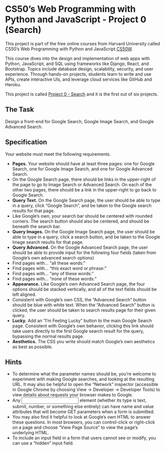 # CS50’s Web Programming with Python and JavaScript - Project 0 (Search)

This project is part of the free online courses from Harvard University called CS50’s Web Programming with Python and JavaScript [CS50W](https://cs50.harvard.edu/web/2020/).

This course dives into the design and implementation of web apps with Python, JavaScript, and SQL using frameworks like Django, React, and Bootstrap.
Topics include database design, scalability, security, and user experience.
Through hands-on projects, students learn to write and use APIs, create interactive UIs, and leverage cloud services like GitHub and Heroku.

This project is called [Project 0 - Search](https://cs50.harvard.edu/web/2020/projects/0/search/) and it is the first out of six projects.

## The Task
Design a front-end for Google Search, Google Image Search, and Google Advanced Search.

## Specification
Your website must meet the following requirements.
- **Pages.** Your website should have at least three pages: one for Google Search, one for Google Image Search, and one for Google Advanced Search.
 - On the Google Search page, there should be links in the upper-right of the page to go to Image Search or Advanced Search. On each of the other two pages, there should be a link in the upper-right to go back to Google Search.
- **Query Text.** On the Google Search page, the user should be able to type in a query, click “Google Search”, and be taken to the Google search results for that page.
 - Like Google’s own, your search bar should be centered with rounded corners. The search button should also be centered, and should be beneath the search bar.
- **Query Images.** On the Google Image Search page, the user should be able to type in a query, click a search button, and be taken to the Google Image search results for that page.
- **Query Advanced.** On the Google Advanced Search page, the user should be able to provide input for the following four fields (taken from Google’s own advanced search options)
 - Find pages with… “all these words:”
 - Find pages with… “this exact word or phrase:”
 - Find pages with… “any of these words:”
 - Find pages with… “none of these words:”
- **Appearance.** Like Google’s own Advanced Search page, the four options should be stacked vertically, and all of the text fields should be left aligned.
 - Consistent with Google’s own CSS, the “Advanced Search” button should be blue with white text. When the “Advanced Search” button is clicked, the user should be taken to search results page for their given query.
- **Lucky.** Add an “I’m Feeling Lucky” button to the main Google Search page. Consistent with Google’s own behavior, clicking this link should take users directly to the first Google search result for the query, bypassing the normal results page.
- **Aesthetics.** The CSS you write should match Google’s own aesthetics as best as possible.

## Hints
- To determine what the parameter names should be, you’re welcome to experiment with making Google searches, and looking at the resulting URL. It may also be helpful to open the “Network” inspector (accessible in Google Chrome by choosing View -> Developer -> Developer Tools) to view details about requests your browser makes to Google.
 - Any <input> element (whether its type is text, submit, number, or something else entirely) can have name and value attributes that will become GET parameters when a form is submitted.
 - You may also find it helpful to look at Google’s own HTML to answer these questions. In most browsers, you can control-click or right-click on a page and choose “View Page Source” to view the page’s underlying HTML.
- To include an input field in a form that users cannot see or modify, you can use a “hidden” input field.
